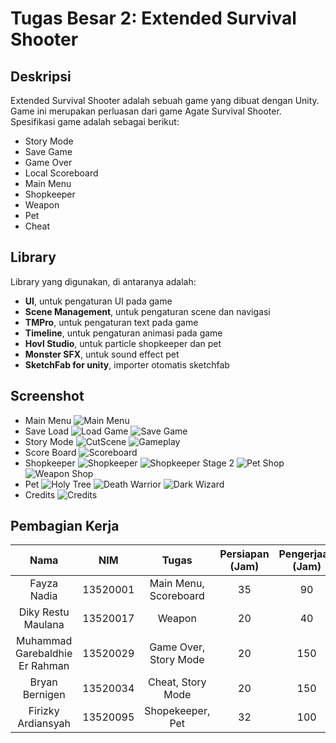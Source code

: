 # Tugas Besar 2: **Extended Survival Shooter**

## **Deskripsi**
Extended Survival Shooter adalah sebuah game yang dibuat dengan Unity. Game ini merupakan perluasan dari game Agate Survival Shooter. Spesifikasi game adalah sebagai berikut:
- Story Mode
- Save Game
- Game Over
- Local Scoreboard
- Main Menu
- Shopkeeper
- Weapon
- Pet
- Cheat

## **Library**
Library yang digunakan, di antaranya adalah:
- **UI**, untuk pengaturan UI pada game
- **Scene Management**, untuk pengaturan scene dan navigasi
- **TMPro**, untuk pengaturan text pada game
- **Timeline**, untuk pengaturan animasi pada game
- **Hovl Studio**, untuk particle shopkeeper dan pet 
- **Monster SFX**, untuk sound effect pet
- **SketchFab for unity**, importer otomatis sketchfab

## **Screenshot**
- Main Menu
![Main Menu](/Screenshot/MainMenu.jpg)
- Save Load
![Load Game](/Screenshot/LoadGame.jpg)
![Save Game](/Screenshot/SaveGame.jpg)
- Story Mode
![CutScene](/Screenshot/CutScene.jpg)
![Gameplay](/Screenshot/Gameplay.jpg)
- Score Board
![Scoreboard](/Screenshot/Scoreboard.jpg)
- Shopkeeper
![Shopkeeper](/Screenshot/ShopKeeper.PNG)
![Shopkeeper Stage 2](/Screenshot/ShopKeeperStage2.PNG)
![Pet Shop](/Screenshot/Pet%20Shop.PNG)
![Weapon Shop](/Screenshot/Weapon%20Shop.PNG)
- Pet
![Holy Tree](/Screenshot/Holy%20Tree.PNG)
![Death Warrior](/Screenshot/Death%20Warrior.PNG)
![Dark Wizard](/Screenshot/Dark%20Wizard.PNG)
- Credits
![Credits](/Screenshot/Credits.PNG)

## **Pembagian Kerja**
| Nama | NIM | Tugas | Persiapan (Jam) | Pengerjaan (Jam) |
| :---: | :---: | :---: |:---------------:|:----------------:|
| Fayza Nadia | 13520001 | Main Menu, Scoreboard |        35        |        90         |
| Diky Restu Maulana | 13520017 | Weapon |        20        |        40         |
| Muhammad Garebaldhie Er Rahman | 13520029 | Game Over, Story Mode |        20        |        150         |
| Bryan Bernigen | 13520034 | Cheat, Story Mode |        20        |        150         |
| Firizky Ardiansyah | 13520095 | Shopekeeper, Pet |       32        |       100        |